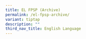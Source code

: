 ```yaml
---
title: EL FPSP (Archive)
permalink: /el-fpsp-archive/
variant: tiptap
description: ""
third_nav_title: English Language
---
```

